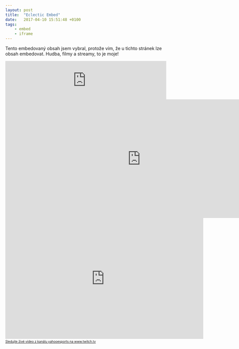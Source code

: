 ```yaml
---
layout: post
title:  "Eclectic Embed"
date:   2017-04-10 15:51:48 +0100
tags: 
    - embed
    - iframe
---
```

Tento embedovaný obsah jsem vybral, protože vím, že u tìchto stránek lze obsah embedovat. Hudba, filmy a streamy, to je moje!
<iframe style="border: 0; width: 100%; height: 120px;" src="https://bandcamp.com/EmbeddedPlayer/track=3702055024/size=large/bgcol=ffffff/linkcol=0687f5/tracklist=false/artwork=small/transparent=true/" seamless><a href="http://jayesslee.bandcamp.com/track/gangnam-style">Gangnam Style by Jayesslee</a></iframe>
  
  <!--iframe src odkazuje pøímo na video ; width a height pøikazují, jak bude obdelník s videem vypadat-->
  <iframe src="http://www.csfd.cz/video/157725163/embed/?width=846&height=360" width="846" height="371" scrolling="no" seamless frameborder="0" allowfullscreen></iframe>
  
  <!--iframe src odkazuje pøímo na video ; width a height pøikazují, jak bude obdelník s videem vypadat ; a href též odkazuje na pøímé video ; style pak udává, jak bude vypadat vše k obdelníkovému videu pøidružené (zejména pak font)-->
  <iframe src="https://player.twitch.tv/?channel=yahooesports" frameborder="0" allowfullscreen="true" scrolling="no" height="378" width="620"></iframe><a href="https://www.twitch.tv/yahooesports?tt_medium=live_embed&tt_content=text_link" style="padding:2px 0px 4px; display:block; width:345px; font-weight:normal; font-size:10px; text-decoration:underline;">Sledujte živé video z kanálu yahooesports na www.twitch.tv</a>
